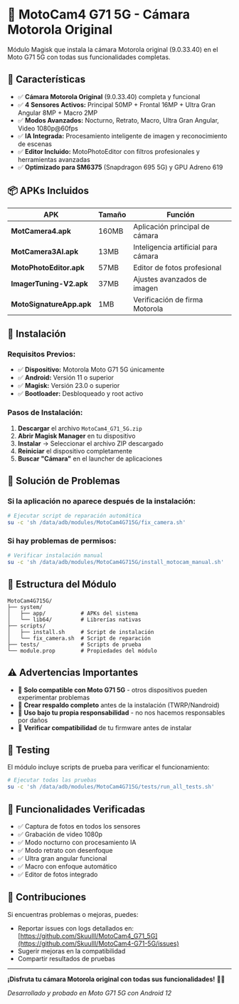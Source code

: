 # 📱 MotoCam4 G71 5G - Cámara Motorola Original

Módulo Magisk que instala la cámara Motorola original (9.0.33.40) en el Moto G71 5G con todas sus funcionalidades completas.

## 🎯 **Características**

- ✅ **Cámara Motorola Original** (9.0.33.40) completa y funcional
- ✅ **4 Sensores Activos:** Principal 50MP + Frontal 16MP + Ultra Gran Angular 8MP + Macro 2MP
- ✅ **Modos Avanzados:** Nocturno, Retrato, Macro, Ultra Gran Angular, Video 1080p@60fps
- ✅ **IA Integrada:** Procesamiento inteligente de imagen y reconocimiento de escenas
- ✅ **Editor Incluido:** MotoPhotoEditor con filtros profesionales y herramientas avanzadas
- ✅ **Optimizado para SM6375** (Snapdragon 695 5G) y GPU Adreno 619

## 📦 **APKs Incluidos**

| APK | Tamaño | Función |
|-----|--------|---------|
| **MotCamera4.apk** | 160MB | Aplicación principal de cámara |
| **MotCamera3AI.apk** | 13MB | Inteligencia artificial para cámara |
| **MotoPhotoEditor.apk** | 57MB | Editor de fotos profesional |
| **ImagerTuning-V2.apk** | 37MB | Ajustes avanzados de imagen |
| **MotoSignatureApp.apk** | 1MB | Verificación de firma Motorola |

## 🚀 **Instalación**

### **Requisitos Previos:**
- ✅ **Dispositivo:** Motorola Moto G71 5G únicamente
- ✅ **Android:** Versión 11 o superior
- ✅ **Magisk:** Versión 23.0 o superior
- ✅ **Bootloader:** Desbloqueado y root activo

### **Pasos de Instalación:**

1. **Descargar** el archivo `MotoCam4_G71_5G.zip`
2. **Abrir Magisk Manager** en tu dispositivo
3. **Instalar** → Seleccionar el archivo ZIP descargado
4. **Reiniciar** el dispositivo completamente
5. **Buscar "Cámara"** en el launcher de aplicaciones

## 🔧 **Solución de Problemas**

### Si la aplicación no aparece después de la instalación:

```bash
# Ejecutar script de reparación automática
su -c 'sh /data/adb/modules/MotoCam4G715G/fix_camera.sh'
```

### Si hay problemas de permisos:

```bash
# Verificar instalación manual
su -c 'sh /data/adb/modules/MotoCam4G715G/install_motocam_manual.sh'
```

## 📁 **Estructura del Módulo**

```
MotoCam4G715G/
├── system/
│   ├── app/           # APKs del sistema
│   └── lib64/         # Librerías nativas
├── scripts/
│   ├── install.sh     # Script de instalación
│   └── fix_camera.sh  # Script de reparación
├── tests/             # Scripts de prueba
└── module.prop        # Propiedades del módulo
```

## ⚠️ **Advertencias Importantes**

- 🔴 **Solo compatible con Moto G71 5G** - otros dispositivos pueden experimentar problemas
- 🔴 **Crear respaldo completo** antes de la instalación (TWRP/Nandroid)
- 🔴 **Uso bajo tu propia responsabilidad** - no nos hacemos responsables por daños
- 🔴 **Verificar compatibilidad** de tu firmware antes de instalar

## 🧪 **Testing**

El módulo incluye scripts de prueba para verificar el funcionamiento:

```bash
# Ejecutar todas las pruebas
su -c 'sh /data/adb/modules/MotoCam4G715G/tests/run_all_tests.sh'
```

## 📸 **Funcionalidades Verificadas**

- ✅ Captura de fotos en todos los sensores
- ✅ Grabación de video 1080p
- ✅ Modo nocturno con procesamiento IA
- ✅ Modo retrato con desenfoque
- ✅ Ultra gran angular funcional
- ✅ Macro con enfoque automático
- ✅ Editor de fotos integrado

## 🤝 **Contribuciones**

Si encuentras problemas o mejoras, puedes:
- Reportar issues con logs detallados en: [https://github.com/SkuuIll/MotoCam4_G71_5G](https://github.com/SkuuIll/MotoCam4-G71-5G/issues)
- Sugerir mejoras en la compatibilidad
- Compartir resultados de pruebas

---

**¡Disfruta tu cámara Motorola original con todas sus funcionalidades!** 📸✨

*Desarrollado y probado en Moto G71 5G con Android 12*
